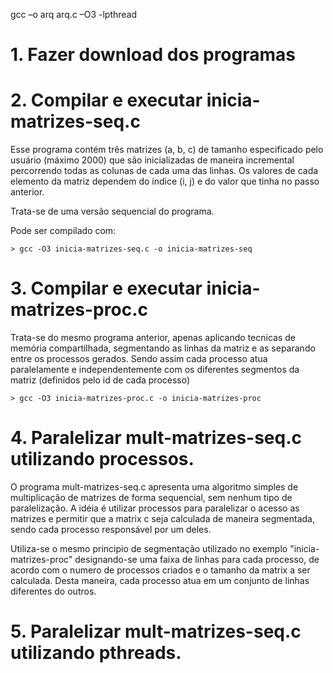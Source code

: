 gcc –o arq arq.c –O3 -lpthread

# 1. Fazer download dos programas

# 2. Compilar e executar inicia-matrizes-seq.c

Esse programa contém três matrizes (a, b, c) de tamanho especificado pelo usuário (máximo 2000) que são inicializadas de maneira incremental percorrendo todas as colunas de cada uma das linhas. Os valores de cada elemento da matriz dependem do índice (i, j) e do valor que tinha no passo anterior.

Trata-se de uma versão sequencial do programa.

Pode ser compilado com:

```
> gcc -O3 inicia-matrizes-seq.c -o inicia-matrizes-seq
```

# 3. Compilar e executar inicia-matrizes-proc.c

Trata-se do mesmo programa anterior, apenas aplicando tecnicas de memória compartilhada, segmentando as linhas da matriz e as separando entre os processos gerados. Sendo assim cada processo atua paralelamente e independentemente com os diferentes segmentos da matriz (definidos pelo id de cada processo)

```
> gcc -O3 inicia-matrizes-proc.c -o inicia-matrizes-proc
```

# 4. Paralelizar mult-matrizes-seq.c utilizando processos.

O programa mult-matrizes-seq.c apresenta uma algoritmo simples de multiplicação de matrizes de forma sequencial, sem nenhum tipo de paralelização. A idéia é utilizar processos para paralelizar o acesso as matrizes e permitir que a matrix c seja calculada de maneira segmentada, sendo cada processo responsável por um deles.

Utiliza-se o mesmo principio de segmentação utilizado no exemplo "inicia-matrizes-proc" designando-se uma faixa de linhas para cada processo, de acordo com o numero de processos criados e o tamanho da matrix a ser calculada. Desta maneira, cada processo atua em um conjunto de linhas diferentes do outros.

# 5. Paralelizar mult-matrizes-seq.c utilizando pthreads.